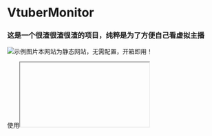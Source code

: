 # VtuberMonitor

### **这是一个很渣很渣很渣的项目，纯粹是为了方便自己看虚拟主播**

![示例图片](https://raw.githubusercontent.com/DanKE123abc/VtuberMonitoring/main/example.png)本网站为静态网站，无需配置，开箱即用！

使用<iframe>标签转接bilibili直播，估计不懂编程的同学也看得懂

------



### #添加虚拟主播

###### 1. 打开/foot.html

###### 2. 在如下代码中添加自己爱看的虚拟主播

```
<select name="zhubo" id="zhubo" onchange="change()">
            <!--
                这里是蛋壳爱看的虚拟主播，你可以根据你的爱好自行修改
                格式：
                <option value="直播间号">主播名称</option>
            -->
            <option value="null">请选择直播间</option>
            <option value="2233">这里是一个直播间示例</option>
        </select>
```

